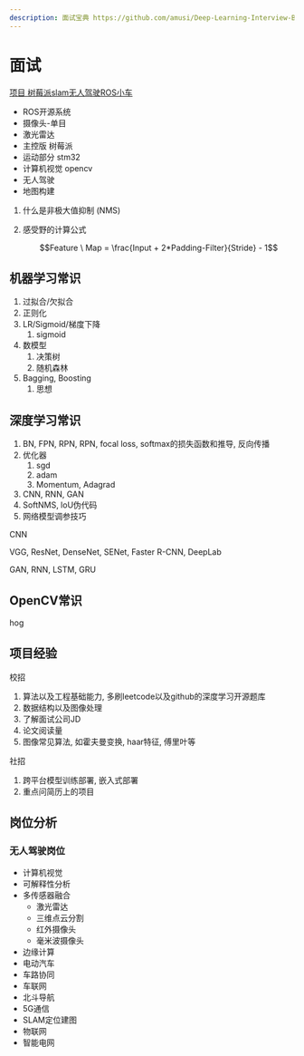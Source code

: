 ```yaml
---
description: 面试宝典 https://github.com/amusi/Deep-Learning-Interview-Book
---
```


# 面试

[项目 树莓派slam无人驾驶ROS小车](https://www.bilibili.com/video/BV1ub411i7vZ/?p=6\&spm\_id\_from=pageDriver\&vd\_source=4afb0374462e2a6a5fe3309f3b19500d)

* ROS开源系统
* 摄像头-单目
* 激光雷达
* 主控版 树莓派&#x20;
* 运动部分 stm32
* 计算机视觉 opencv
* 无人驾驶
* 地图构建



1. 什么是非极大值抑制 (NMS)
2.  感受野的计算公式

    $$Feature \ Map = \frac{Input + 2*Padding-Filter}{Stride} - 1$$



## 机器学习常识

1. 过拟合/欠拟合
2. 正则化
3. LR/Sigmoid/梯度下降
   1. sigmoid
4. 数模型
   1. 决策树
   2. 随机森林
5. Bagging, Boosting
   1. 思想

## 深度学习常识

1. BN, FPN, RPN, RPN, focal loss, softmax的损失函数和推导, 反向传播
2. 优化器
   1. sgd
   2. adam
   3. Momentum, Adagrad
3. CNN, RNN, GAN
4. SoftNMS, loU伪代码
5. 网络模型调参技巧

CNN

VGG, ResNet, DenseNet, SENet, Faster R-CNN, DeepLab

GAN, RNN, LSTM, GRU

## OpenCV常识

hog

## 项目经验

校招

1. 算法以及工程基础能力, 多刷leetcode以及github的深度学习开源题库
2. 数据结构以及图像处理
3. 了解面试公司JD
4. 论文阅读量
5. 图像常见算法, 如霍夫曼变换, haar特征, 傅里叶等

社招

1. 跨平台模型训练部署, 嵌入式部署
2. 重点问简历上的项目

## 岗位分析

### 无人驾驶岗位

* 计算机视觉
* 可解释性分析
* 多传感器融合
  * 激光雷达
  * 三维点云分割
  * 红外摄像头
  * 毫米波摄像头
* 边缘计算
* 电动汽车
* 车路协同
* 车联网
* 北斗导航
* 5G通信
* SLAM定位建图
* 物联网
* 智能电网



